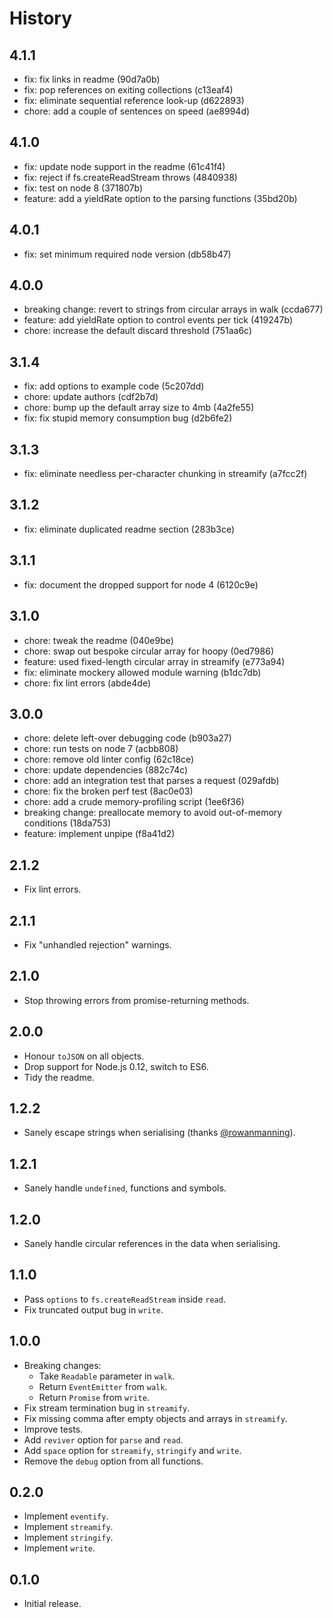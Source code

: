 # History

## 4.1.1

* fix: fix links in readme (90d7a0b)
* fix: pop references on exiting collections (c13eaf4)
* fix: eliminate sequential reference look-up (d622893)
* chore: add a couple of sentences on speed (ae8994d)

## 4.1.0

* fix: update node support in the readme (61c41f4)
* fix: reject if fs.createReadStream throws (4840938)
* fix: test on node 8 (371807b)
* feature: add a yieldRate option to the parsing functions (35bd20b)

## 4.0.1

* fix: set minimum required node version (db58b47)

## 4.0.0

* breaking change: revert to strings from circular arrays in walk (ccda677)
* feature: add yieldRate option to control events per tick (419247b)
* chore: increase the default discard threshold (751aa6c)

## 3.1.4

* fix: add options to example code (5c207dd)
* chore: update authors (cdf2b7d)
* chore: bump up the default array size to 4mb (4a2fe55)
* fix: fix stupid memory consumption bug (d2b6fe2)

## 3.1.3

* fix: eliminate needless per-character chunking in streamify (a7fcc2f)

## 3.1.2

* fix: eliminate duplicated readme section (283b3ce)

## 3.1.1

* fix: document the dropped support for node 4 (6120c9e)

## 3.1.0

* chore: tweak the readme (040e9be)
* chore: swap out bespoke circular array for hoopy (0ed7986)
* feature: used fixed-length circular array in streamify (e773a94)
* fix: eliminate mockery allowed module warning (b1dc7db)
* chore: fix lint errors (abde4de)

## 3.0.0

* chore: delete left-over debugging code (b903a27)
* chore: run tests on node 7 (acbb808)
* chore: remove old linter config (62c18ce)
* chore: update dependencies (882c74c)
* chore: add an integration test that parses a request (029afdb)
* chore: fix the broken perf test (8ac0e03)
* chore: add a crude memory-profiling script (1ee6f36)
* breaking change: preallocate memory to avoid out-of-memory conditions (18da753)
* feature: implement unpipe (f8a41d2)

## 2.1.2

* Fix lint errors.

## 2.1.1

* Fix "unhandled rejection" warnings.

## 2.1.0

* Stop throwing errors from promise-returning methods.

## 2.0.0

* Honour `toJSON` on all objects.
* Drop support for Node.js 0.12, switch to ES6.
* Tidy the readme.

## 1.2.2

* Sanely escape strings when serialising (thanks [@rowanmanning](https://github.com/rowanmanning)).

## 1.2.1

* Sanely handle `undefined`, functions and symbols.

## 1.2.0

* Sanely handle circular references in the data when serialising.

## 1.1.0

* Pass `options` to `fs.createReadStream` inside `read`.
* Fix truncated output bug in `write`.

## 1.0.0

* Breaking changes:
  * Take `Readable` parameter in `walk`.
  * Return `EventEmitter` from `walk`.
  * Return `Promise` from `write`.
* Fix stream termination bug in `streamify`.
* Fix missing comma after empty objects and arrays in `streamify`.
* Improve tests.
* Add `reviver` option for `parse` and `read`.
* Add `space` option for `streamify`, `stringify` and `write`.
* Remove the `debug` option from all functions.

## 0.2.0

* Implement `eventify`.
* Implement `streamify`.
* Implement `stringify`.
* Implement `write`.

## 0.1.0

* Initial release.

